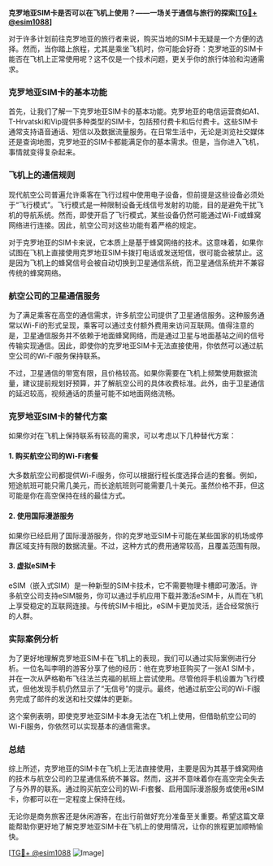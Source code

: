 **克罗地亚SIM卡是否可以在飞机上使用？——一场关于通信与旅行的探索[[TG💪+ @esim1088](https://t.me/s/esim1088)]**

对于许多计划前往克罗地亚的旅行者来说，购买当地的SIM卡无疑是一个方便的选择。然而，当你踏上旅程，尤其是乘坐飞机时，你可能会好奇：克罗地亚的SIM卡能否在飞机上正常使用呢？这不仅是一个技术问题，更关乎你的旅行体验和沟通需求。

### 克罗地亚SIM卡的基本功能

首先，让我们了解一下克罗地亚SIM卡的基本功能。克罗地亚的电信运营商如A1、T-Hrvatski和Vip提供多种类型的SIM卡，包括预付费卡和后付费卡。这些SIM卡通常支持语音通话、短信以及数据流量服务。在日常生活中，无论是浏览社交媒体还是查询地图，克罗地亚的SIM卡都能满足你的基本需求。但是，当你进入飞机，事情就变得复杂起来。

### 飞机上的通信规则

现代航空公司普遍允许乘客在飞行过程中使用电子设备，但前提是这些设备必须处于“飞行模式”。飞行模式是一种限制设备无线信号发射的功能，目的是避免干扰飞机的导航系统。然而，即使开启了飞行模式，某些设备仍然可能通过Wi-Fi或蜂窝网络进行连接。因此，航空公司对这些功能有着严格的规定。

对于克罗地亚的SIM卡来说，它本质上是基于蜂窝网络的技术。这意味着，如果你试图在飞机上直接使用克罗地亚SIM卡拨打电话或发送短信，很可能会被禁止。这是因为飞机上的蜂窝信号会被自动切换到卫星通信系统，而卫星通信系统并不兼容传统的蜂窝网络。

### 航空公司的卫星通信服务

为了满足乘客在高空的通信需求，许多航空公司提供了卫星通信服务。这种服务通常以Wi-Fi的形式呈现，乘客可以通过支付额外费用来访问互联网。值得注意的是，卫星通信服务并不依赖于地面蜂窝网络，而是通过卫星与地面基站之间的信号传输实现通信。因此，即使你的克罗地亚SIM卡无法直接使用，你依然可以通过航空公司的Wi-Fi服务保持联系。

不过，卫星通信的带宽有限，且价格较高。如果你需要在飞机上频繁使用数据流量，建议提前规划好预算，并了解航空公司的具体收费标准。此外，由于卫星通信的延迟较高，视频通话的质量可能不如地面网络流畅。

### 克罗地亚SIM卡的替代方案

如果你对在飞机上保持联系有较高的需求，可以考虑以下几种替代方案：

#### 1. **购买航空公司的Wi-Fi套餐**
   大多数航空公司都提供Wi-Fi服务，你可以根据行程长度选择合适的套餐。例如，短途航班可能只需几美元，而长途航班则可能需要几十美元。虽然价格不菲，但这可能是你在高空保持在线的最佳方式。

#### 2. **使用国际漫游服务**
   如果你已经启用了国际漫游服务，你的克罗地亚SIM卡可能在某些国家的机场或停靠区域支持有限的数据流量。不过，这种方式的费用通常较高，且覆盖范围有限。

#### 3. **虚拟eSIM卡**
   eSIM（嵌入式SIM）是一种新型的SIM卡技术，它不需要物理卡槽即可激活。许多航空公司支持eSIM服务，你可以通过手机应用下载并激活eSIM卡，从而在飞机上享受稳定的互联网连接。与传统SIM卡相比，eSIM卡更加灵活，适合经常旅行的人群。

### 实际案例分析

为了更好地理解克罗地亚SIM卡在飞机上的表现，我们可以通过实际案例进行分析。一位名叫李明的游客分享了他的经历：他在克罗地亚购买了一张A1 SIM卡，并在一次从萨格勒布飞往法兰克福的航班上尝试使用。尽管他将手机设置为飞行模式，但他发现手机仍然显示了“无信号”的提示。最终，他通过航空公司的Wi-Fi服务完成了邮件的发送和社交媒体的更新。

这个案例表明，即使克罗地亚SIM卡本身无法在飞机上使用，但借助航空公司的Wi-Fi服务，你依然可以实现基本的通信需求。

### 总结

综上所述，克罗地亚的SIM卡在飞机上无法直接使用，主要是因为其基于蜂窝网络的技术与航空公司的卫星通信系统不兼容。然而，这并不意味着你在高空完全失去了与外界的联系。通过购买航空公司的Wi-Fi套餐、启用国际漫游服务或使用eSIM卡，你都可以在一定程度上保持在线。

无论你是商务旅客还是休闲游客，在出行前做好充分准备至关重要。希望这篇文章能帮助你更好地了解克罗地亚SIM卡在飞机上的使用情况，让你的旅程更加顺畅愉快。

[[TG💪+ @esim1088](https://t.me/s/esim1088) ![Image](https://i.postimg.cc/4NQfJmqS/Snipaste-2025-05-13-00-14-12.png)]